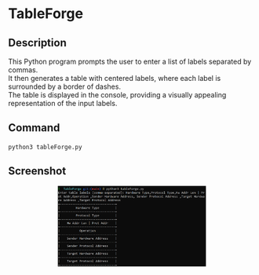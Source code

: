 # TableForge

## Description

This Python program prompts the user to enter a list of labels separated by commas.<br />
It then generates a table with centered labels, where each label is surrounded by a border of dashes.<br />
The table is displayed in the console, providing a visually appealing representation of the input labels.

## Command

```
python3 tableForge.py
```

## Screenshot

<p align="center">
        <img src="./screenshot.png" width="60%" />
</p>
